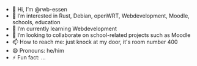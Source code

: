 - 👋 Hi, I’m @rwb-essen
- 👀 I’m interested in Rust, Debian, openWRT, Webdevelopment, Moodle, schools, education
- 🌱 I’m currently learning Webdevelopment
- 💞️ I’m looking to collaborate on school-related projects such as Moodle
- 📫 How to reach me: just knock at my door, it's room number 400
- 😄 Pronouns: he/him
- ⚡ Fun fact: ...

<!---
rwb-essen/rwb-essen is a ✨ special ✨ repository because its `README.md` (this file) appears on your GitHub profile.
You can click the Preview link to take a look at your changes.
--->
